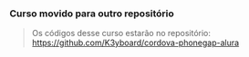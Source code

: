 ### Curso movido para outro repositório
> Os códigos desse curso estarão no repositório: https://github.com/K3yboard/cordova-phonegap-alura
